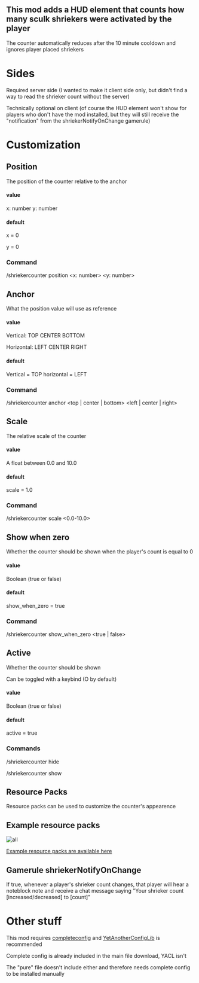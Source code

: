 ## This mod adds a HUD element that counts how many sculk shriekers were activated by the player
The counter automatically reduces after the 10 minute cooldown and ignores player placed shriekers

# Sides
Required server side (I wanted to make it client side only, but didn't find a way to read the shrieker count without the server)

Technically optional on client (of course the HUD element won't show for players who don't have the mod installed, but they will still receive the "notification" from the shriekerNotifyOnChange gamerule)


# Customization
## Position
The position of the counter relative to the anchor
#### value
x: number
y: number

#### default
x = 0

y = 0

### Command
/shriekercounter position <x: number> <y: number>


## Anchor
What the position value will use as reference
#### value
Vertical: TOP CENTER BOTTOM

Horizontal: LEFT CENTER RIGHT

#### default
Vertical = TOP
horizontal = LEFT

### Command
/shriekercounter anchor <top | center | bottom> <left | center | right>

## Scale
The relative scale of the counter
#### value 
A float between 0.0 and 10.0
#### default
scale = 1.0
### Command
/shriekercounter scale <0.0-10.0>

## Show when zero
Whether the counter should be shown when the player's count is equal to 0

#### value
Boolean (true or false)
#### default
show_when_zero = true
### Command
/shriekercounter show_when_zero <true | false>

## Active
Whether the counter should be shown

Can be toggled with a keybind (O by default)

#### value
Boolean (true or false)
#### default
active = true

### Commands
/shriekercounter hide

/shriekercounter show

## Resource Packs
Resource packs can be used to customize the counter's appearence

## Example resource packs
![all](https://user-images.githubusercontent.com/58150571/222997350-ee3cd190-4dee-406e-9047-2760fdea34f7.png)



[Example resource packs are available here](https://github.com/PrincessCyanMarine/ShriekerCounter/tree/main/resourcepacks)

## Gamerule shriekerNotifyOnChange
If true, whenever a player's shrieker count changes, that player will hear a noteblock note and receive a chat message saying
"Your shrieker count [increased/decreased] to [count]"

# Other stuff
This mod requires [completeconfig](https://beta.curseforge.com/minecraft/mc-mods/completeconfig) and [YetAnotherConfigLib](https://curseforge.com/minecraft/mc-mods/yacl) is recommended

Complete config is already included in the main file download, YACL isn't

The "pure" file doesn't include either and therefore needs complete config to be installed manually
